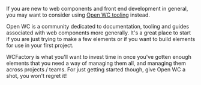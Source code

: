 <p>If you are new to web components and front end development in general, you may want to consider using <a href="https://open-wc.org/guide/">Open WC tooling</a>
 instead.</p>
<p>Open WC is a community dedicated to documentation, tooling and guides associated with web components more generally. It's a great place to start if you are just trying to make a few elements or if you want to build elements for use in your first project.</p>
<p>WCFactory is what you'll want to invest time in once you've gotten enough elements that you need a way of managing them all, and managing them across projects / teams. For just getting started though, give Open WC a shot, you won't regret it!</p>
